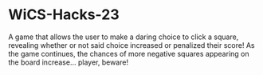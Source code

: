# WiCS-Hacks-23
A game that allows the user to make a daring choice to click a square, revealing whether or not said choice increased or penalized their score! As the game continues, the chances of more negative squares appearing on the board increase... player, beware!
